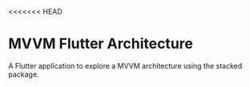 <<<<<<< HEAD
# MVVM Flutter Architecture

A Flutter application to explore a MVVM architecture using the stacked package.

